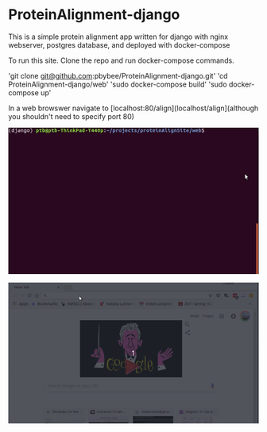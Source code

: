 # ProteinAlignment-django

This is a simple protein alignment app written for django with nginx webserver, postgres database, and deployed with docker-compose

To run this site. Clone the repo and run docker-compose commands.

'git clone git@github.com:pbybee/ProteinAlignment-django.git'
'cd ProteinAlignment-django/web'
'sudo docker-compose build'
'sudo docker-compose up'

In a web browswer navigate to [localhost:80/align](localhost/align](although you shouldn't need to specify port 80)

![running docker-compose](https://github.com/pbybee/ProteinAlignment-django/blob/master/docker-compose-cmds.gif)

![doing an alignment](https://github.com/pbybee/ProteinAlignment-django/blob/master/web%20port%2080.gif)
